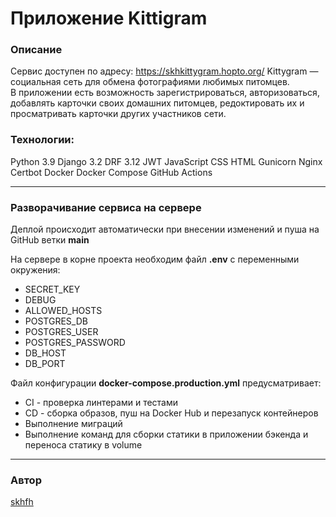 # Приложение Kittigram 
### Описание 
Сервис доступен по адресу: https://skhkittygram.hopto.org/ 
Kittygram — социальная сеть для обмена фотографиями любимых питомцев.  
В приложении есть возможность зарегистрироваться, авторизоваться, добавлять карточки своих домашних питомцев, редоктировать их и просматривать карточки других участников сети. 
 
### Технологии: 
Python 3.9 
Django 3.2 
DRF 3.12 
JWT 
JavaScript 
CSS 
HTML 
Gunicorn 
Nginx 
Certbot
Docker
Docker Compose
GitHub Actions

*** 
### Разворачивание сервиса на сервере 
Деплой происходит автоматически при внесении изменений и пуша на GitHub 
ветки **main**

На сервере в корне проекта необходим файл **.env** с переменными окружения:
- SECRET_KEY
- DEBUG
- ALLOWED_HOSTS
- POSTGRES_DB
- POSTGRES_USER
- POSTGRES_PASSWORD
- DB_HOST
- DB_PORT

Файл конфигурации **docker-compose.production.yml** предусматривает:
- CI - проверка линтерами и тестами
- CD - сборка образов, пуш на Docker Hub и перезапуск контейнеров
- Выполнение миграций
- Выполнение команд для сборки статики в приложении бэкенда и
переноса статику в volume

*** 
### Автор 
[skhfh](https://github.com/skhfh) 
